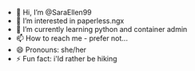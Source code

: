 - 👋 Hi, I’m @SaraEllen99
- 👀 I’m interested in paperless.ngx
- 🌱 I’m currently learning python and container admin
- 📫 How to reach me - prefer not...
- 😄 Pronouns: she/her
- ⚡ Fun fact: i'ld rather be hiking

<!---
SaraEllen99/SaraEllen99 is a ✨ special ✨ repository because its `README.md` (this file) appears on your GitHub profile.
You can click the Preview link to take a look at your changes.
--->
